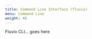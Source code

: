 ```yaml
---
title: Command Line Interface (fluvio)
menu: Command Line
weight: 40
---
```


Fluvio CLI... goes here